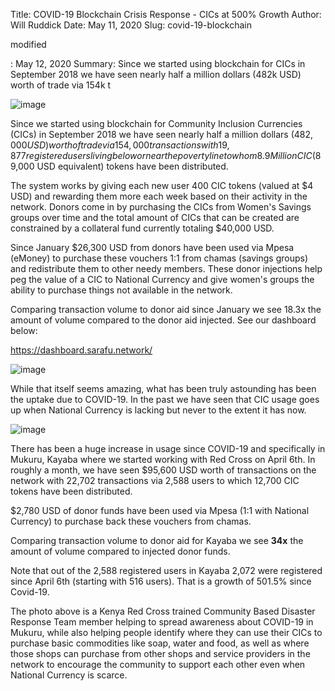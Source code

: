 Title: COVID-19 Blockchain Crisis Response - CICs at 500% Growth
Author: Will Ruddick
Date: May 11, 2020
Slug: covid-19-blockchain

modified

: May 12, 2020
Summary: Since we started using blockchain for CICs in September 2018 we have
seen nearly half a million dollars (482k USD) worth of trade via
154k t

![image](images/blog/covid-19-blockchain1.webp)

Since we started using blockchain for Community Inclusion Currencies
(CICs) in September 2018 we have seen nearly half a million dollars
($482,000 USD) worth of trade via 154,000 transactions with 19,877
registered users living below or near the poverty line to whom 8.9
Million CIC ($89,000 USD equivalent) tokens have been distributed.

The system works by giving each new user 400 CIC tokens (valued at $4
USD) and rewarding them more each week based on their activity in the
network. Donors come in by purchasing the CICs from Women's Savings
groups over time and the total amount of CICs that can be created are
constrained by a collateral fund currently totaling $40,000 USD.

Since January $26,300 USD from donors have been used via Mpesa (eMoney)
to purchase these vouchers 1:1 from chamas (savings groups) and
redistribute them to other needy members. These donor injections help
peg the value of a CIC to National Currency and give women's groups the
ability to purchase things not available in the network.

Comparing transaction volume to donor aid since January we see 18.3x the
amount of volume compared to the donor aid injected. See our dashboard
below:

<https://dashboard.sarafu.network/>

![image](images/blog/covid-19-blockchain45.webp)

While that itself seems amazing, what has been truly astounding has been
the uptake due to COVID-19. In the past we have seen that CIC usage goes
up when National Currency is lacking but never to the extent it has now.

![image](images/blog/covid-19-blockchain59.webp)

There has been a huge increase in usage since COVID-19 and specifically
in Mukuru, Kayaba where we started working with Red Cross on April 6th.
In roughly a month, we have seen $95,600 USD worth of transactions on
the network with 22,702 transactions via 2,588 users to which 12,700 CIC
tokens have been distributed.

$2,780 USD of donor funds have been used via Mpesa (1:1 with National
Currency) to purchase back these vouchers from chamas.

Comparing transaction volume to donor aid for Kayaba we see **34x** the
amount of volume compared to injected donor funds.

Note that out of the 2,588 registered users in Kayaba 2,072 were
registered since April 6th (starting with 516 users). That is a growth
of 501.5% since Covid-19.

The photo above is a Kenya Red Cross trained Community Based Disaster
Response Team member helping to spread awareness about COVID-19 in
Mukuru, while also helping people identify where they can use their CICs
to purchase basic commodities like soap, water and food, as well as
where those shops can purchase from other shops and service providers in
the network to encourage the community to support each other even when
National Currency is scarce.
